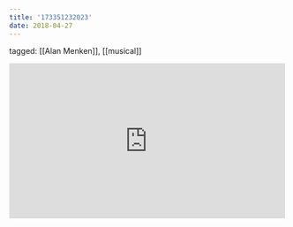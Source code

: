 ```yaml
---
title: '173351232023'
date: 2018-04-27
---
```

tagged: [[Alan Menken]], [[musical]]
<iframe allow="accelerometer; autoplay; clipboard-write; encrypted-media; gyroscope; picture-in-picture" allowfullscreen="" frameborder="0" height="281" id="youtube_iframe" src="https://www.youtube.com/embed/qlEZZDSqlUk?feature=oembed&amp;enablejsapi=1&amp;origin=https://safe.txmblr.com&amp;wmode=opaque" width="500"></iframe>